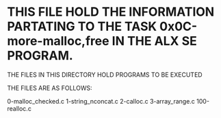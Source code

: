# THIS FILE HOLD THE INFORMATION PARTATING TO THE TASK 0x0C-more-malloc,free IN THE ALX SE PROGRAM.

 THE FILES IN THIS DIRECTORY HOLD PROGRAMS TO BE EXECUTED

 THE FILES ARE AS FOLLOWS:

  0-malloc_checked.c
  1-string_nconcat.c
  2-calloc.c
  3-array_range.c
  100-realloc.c
  
